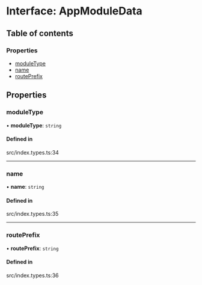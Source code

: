 # Interface: AppModuleData

## Table of contents

### Properties

- [moduleType](../wiki/AppModuleData#moduletype)
- [name](../wiki/AppModuleData#name)
- [routePrefix](../wiki/AppModuleData#routeprefix)

## Properties

### moduleType

• **moduleType**: `string`

#### Defined in

src/index.types.ts:34

___

### name

• **name**: `string`

#### Defined in

src/index.types.ts:35

___

### routePrefix

• **routePrefix**: `string`

#### Defined in

src/index.types.ts:36
